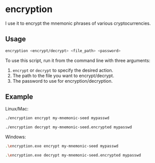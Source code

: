 # encryption

I use it to encrypt the mnemonic phrases of various cryptocurrencies.

## Usage
```bash
encryption <encrypt/decrypt> <file_path> <password>
```
To use this script, run it from the command line with three arguments: 

1. `encrypt` or `decrypt` to specify the desired action.
2. The path to the file you want to encrypt/decrypt.
3. The password to use for encryption/decryption.

## Example

Linux/Mac:
```bash
./encryption encrypt my-mnemonic-seed mypasswd
```
```bash
./encryption decrypt my-mnemonic-seed.encrypted mypasswd
```

Windows:
```bash
.\encryption.exe encrypt my-mnemonic-seed mypasswd
```
```bash
.\encryption.exe decrypt my-mnemonic-seed.encrypted mypasswd
```
